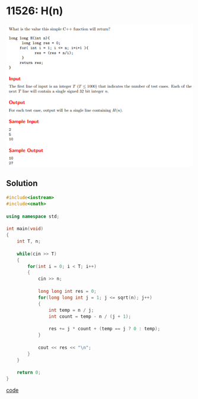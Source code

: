 # 11526: H(n)
![11526: H(n)](https://github.com/Offliners/UVa-writeup/blob/main/Problem/unranked/11526/11526.PNG)

## Solution
```C++
#include<iostream>
#include<cmath>

using namespace std;

int main(void)
{
	int T, n;
	
	while(cin >> T)
	{
		for(int i = 0; i < T; i++)
		{
			cin >> n;
			
			long long int res = 0;		
			for(long long int j = 1; j <= sqrt(n); j++)
			{
				int temp = n / j;
				int count = temp - n / (j + 1);
				
				res += j * count + (temp == j ? 0 : temp);
			}
			
			cout << res << "\n";
		}
	}
	
	return 0;
}
```
[code](11526.cpp)
